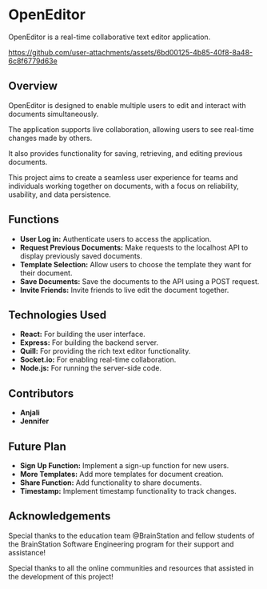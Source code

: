 # OpenEditor

OpenEditor is a real-time collaborative text editor application.

https://github.com/user-attachments/assets/6bd00125-4b85-40f8-8a48-6c8f6779d63e

## Overview

OpenEditor is designed to enable multiple users to edit and interact with documents simultaneously.

The application supports live collaboration, allowing users to see real-time changes made by others.

It also provides functionality for saving, retrieving, and editing previous documents.

This project aims to create a seamless user experience for teams and individuals working together on documents, with a focus on reliability, usability, and data persistence.

## Functions

- **User Log in:** Authenticate users to access the application.
- **Request Previous Documents:** Make requests to the localhost API to display previously saved documents.
- **Template Selection:** Allow users to choose the template they want for their document.
- **Save Documents:** Save the documents to the API using a POST request.
- **Invite Friends:** Invite friends to live edit the document together.

## Technologies Used

- **React:** For building the user interface.
- **Express:** For building the backend server.
- **Quill:** For providing the rich text editor functionality.
- **Socket.io:** For enabling real-time collaboration.
- **Node.js:** For running the server-side code.

## Contributors

- **Anjali**
- **Jennifer**

## Future Plan

- **Sign Up Function:** Implement a sign-up function for new users.
- **More Templates:** Add more templates for document creation.
- **Share Function:** Add functionality to share documents.
- **Timestamp:** Implement timestamp functionality to track changes.

## Acknowledgements

Special thanks to the education team @BrainStation and fellow students of the BrainStation Software Engineering program for their support and assistance!

Special thanks to all the online communities and resources that assisted in the development of this project!
